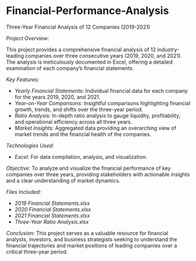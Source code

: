 # Financial-Performance-Analysis
Three-Year Financial Analysis of 12 Companies (2019-2021)

*Project Overview:*

This project provides a comprehensive financial analysis of 12 industry-leading companies over three consecutive years (2019, 2020, and 2021). The analysis is meticulously documented in Excel, offering a detailed examination of each company’s financial statements. 

*Key Features:*
- *Yearly Financial Statements:* Individual financial data for each company for the years 2019, 2020, and 2021.
- *Year-on-Year Comparisons:* Insightful comparisons highlighting financial growth, trends, and shifts over the three-year period.
- *Ratio Analysis:* In-depth ratio analysis to gauge liquidity, profitability, and operational efficiency across all three years.
- *Market Insights:* Aggregated data providing an overarching view of market trends and the financial health of the companies.

*Technologies Used:*
- *Excel:* For data compilation, analysis, and visualization.

*Objective:*
To analyze and visualize the financial performance of key companies over three years, providing stakeholders with actionable insights and a clear understanding of market dynamics.

*Files Included:*
- *2019 Financial Statements.xlsx*
- *2020 Financial Statements.xlsx*
- *2021 Financial Statements.xlsx*
- *Three-Year Ratio Analysis.xlsx*



*Conclusion:*
This project serves as a valuable resource for financial analysts, investors, and business strategists seeking to understand the financial trajectories and market positions of leading companies over a critical three-year period.
